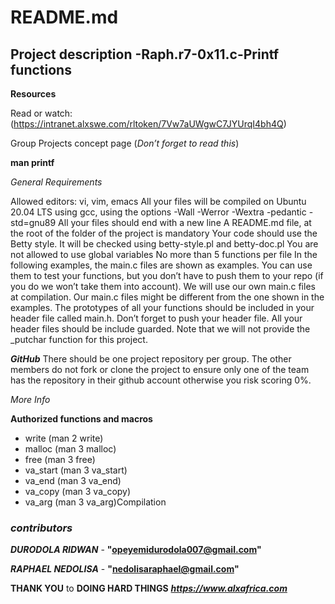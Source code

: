 # **README.md**
## Project description -Raph.r7-0x11.c-Printf functions
**Resources**
 
Read or watch:
(https://intranet.alxswe.com/rltoken/7Vw7aUWgwC7JYUrqI4bh4Q)

Group Projects concept page (*_Don’t forget to read this_*)

**man printf**
 
*General Requirements*
 
Allowed editors: vi, vim, emacs
All your files will be compiled on Ubuntu 20.04 LTS using gcc, using the options -Wall -Werror -Wextra -pedantic -std=gnu89
All your files should end with a new line
A README.md file, at the root of the folder of the project is mandatory
Your code should use the Betty style. It will be checked using betty-style.pl and betty-doc.pl
You are not allowed to use global variables
No more than 5 functions per file
In the following examples, the main.c files are shown as examples. You can use them to test your functions, but you don’t have to push them to your repo (if you do we won’t take them into account). We will use our own main.c files at compilation. Our main.c files might be different from the one shown in the examples.
The prototypes of all your functions should be included in your header file called main.h.
Don’t forget to push your header file.
All your header files should be include guarded.
Note that we will not provide the _putchar function for this project.

 **_GitHub_**
There should be one project repository per group. The other members do not fork or clone the project to ensure only one of the team has the repository in their github account otherwise you risk scoring 0%.

*More Info*

**Authorized functions and macros**
* write (man 2 write)
* malloc (man 3 malloc)
* free (man 3 free)
* va_start (man 3 va_start)
* va_end (man 3 va_end)
* va_copy (man 3 va_copy)
* va_arg (man 3 va_arg)Compilation

### *contributors*
***DURODOLA RIDWAN*** - **"opeyemidurodola007@gmail.com"**

***RAPHAEL NEDOLISA*** - **"nedolisaraphael@gmail.com"**


**THANK YOU** to **DOING HARD THINGS** ***https://www.alxafrica.com***


